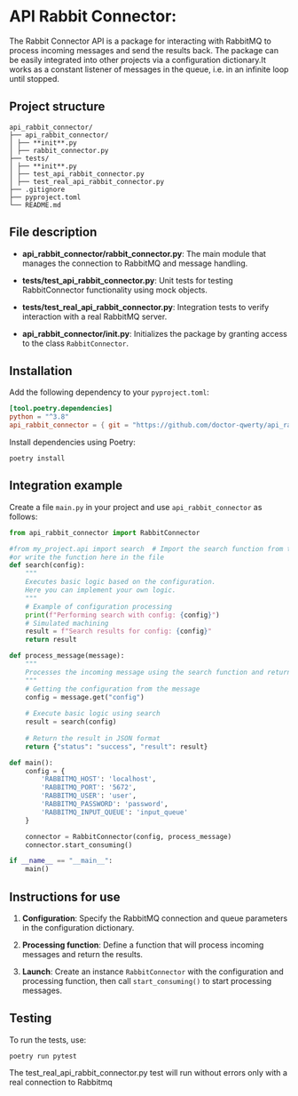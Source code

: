 # API Rabbit Connector:
The Rabbit Connector API is a package for interacting with RabbitMQ to process incoming messages and send the results back. The package can be easily integrated into other projects via a configuration dictionary.It works as a constant listener of messages in the queue, i.e. in an infinite loop until stopped.

## Project structure

```
api_rabbit_connector/  
├── api_rabbit_connector/  
│ ├── **init**.py  
│ ├── rabbit_connector.py  
├── tests/  
│ ├── **init**.py  
│ ├── test_api_rabbit_connector.py  
│ ├── test_real_api_rabbit_connector.py  
├── .gitignore  
├── pyproject.toml  
└── README.md
```
## File description

- **api_rabbit_connector/rabbit_connector.py**: The main module that manages the connection to RabbitMQ and message handling.
- **tests/test_api_rabbit_connector.py**: Unit tests for testing RabbitConnector functionality using mock objects.

- **tests/test_real_api_rabbit_connector.py**: Integration tests to verify interaction with a real RabbitMQ server.

- **api_rabbit_connector/__init__.py**: Initializes the package by granting access to the class `RabbitConnector`.


## Installation

Add the following dependency to your `pyproject.toml`:

```toml
[tool.poetry.dependencies]
python = "^3.8"
api_rabbit_connector = { git = "https://github.com/doctor-qwerty/api_rabbit_connector.git"}
```

Install dependencies using Poetry:
```
poetry install
```

## Integration example

Create a file `main.py` in your project and use `api_rabbit_connector` as follows:

```python
from api_rabbit_connector import RabbitConnector

#from my_project.api import search  # Import the search function from the api module
#or write the function here in the file
def search(config):
    """
    Executes basic logic based on the configuration.
    Here you can implement your own logic.
    """
    # Example of configuration processing
    print(f"Performing search with config: {config}")
    # Simulated machining
    result = f"Search results for config: {config}"
    return result

def process_message(message):
    """
    Processes the incoming message using the search function and returns the result.
    """
    # Getting the configuration from the message
    config = message.get("config")
    
    # Execute basic logic using search
    result = search(config)
    
    # Return the result in JSON format
    return {"status": "success", "result": result}

def main():
    config = {
        'RABBITMQ_HOST': 'localhost',
        'RABBITMQ_PORT': '5672',
        'RABBITMQ_USER': 'user',
        'RABBITMQ_PASSWORD': 'password',
        'RABBITMQ_INPUT_QUEUE': 'input_queue'
    }

    connector = RabbitConnector(config, process_message)
    connector.start_consuming()

if __name__ == "__main__":
    main()
```
## Instructions for use

1.  **Configuration**: Specify the RabbitMQ connection and queue parameters in the configuration dictionary.
    
2.  **Processing function**: Define a function that will process incoming messages and return the results.
    
3.  **Launch**: Create an instance  `RabbitConnector`  with the configuration and processing function, then call  `start_consuming()`  to start processing messages.

## Testing

To run the tests, use:
```
poetry run pytest
```
The test_real_api_rabbit_connector.py test will run without errors only with a real connection to Rabbitmq


